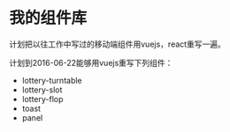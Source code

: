 # 我的组件库

计划把以往工作中写过的移动端组件用vuejs，react重写一遍。

计划到2016-06-22能够用vuejs重写下列组件：

- lottery-turntable
- lottery-slot
- lottery-flop
- toast
- panel


